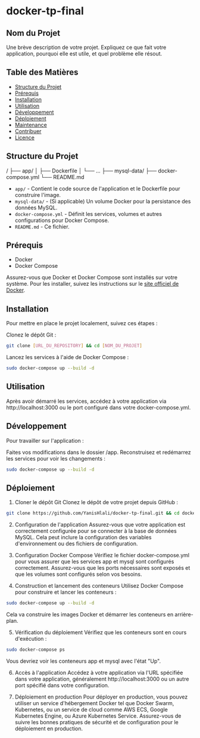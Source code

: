 # docker-tp-final

## Nom du Projet

Une brève description de votre projet. Expliquez ce que fait votre application, pourquoi elle est utile, et quel problème elle résout.

## Table des Matières

- [Structure du Projet](#structure-du-projet)
- [Prérequis](#prérequis)
- [Installation](#installation)
- [Utilisation](#utilisation)
- [Développement](#développement)
- [Déploiement](#déploiement)
- [Maintenance](#maintenance)
- [Contribuer](#contribuer)
- [Licence](#licence)

## Structure du Projet

/
├── app/
│ ├── Dockerfile
│ └── ...
├── mysql-data/
├── docker-compose.yml
└── README.md


- `app/` - Contient le code source de l'application et le Dockerfile pour construire l'image.
- `mysql-data/` - (Si applicable) Un volume Docker pour la persistance des données MySQL.
- `docker-compose.yml` - Définit les services, volumes et autres configurations pour Docker Compose.
- `README.md` - Ce fichier.

## Prérequis

- Docker
- Docker Compose

Assurez-vous que Docker et Docker Compose sont installés sur votre système. Pour les installer, suivez les instructions sur le [site officiel de Docker](https://docs.docker.com/get-docker/).

## Installation

Pour mettre en place le projet localement, suivez ces étapes :

Clonez le dépôt Git :

```bash
git clone [URL_DU_REPOSITORY] && cd [NOM_DU_PROJET]
```

Lancez les services à l'aide de Docker Compose :
```bash
sudo docker-compose up --build -d
```

## Utilisation
Après avoir démarré les services, accédez à votre application via http://localhost:3000 ou le port configuré dans votre docker-compose.yml.

## Développement
Pour travailler sur l'application :

Faites vos modifications dans le dossier /app.
Reconstruisez et redémarrez les services pour voir les changements :
```bash
sudo docker-compose up --build -d
```

## Déploiement

1. Cloner le dépôt Git
Clonez le dépôt de votre projet depuis GitHub :
```bash
git clone https://github.com/YanisHlali/docker-tp-final.git && cd docker-tp-final
```

2. Configuration de l'application
Assurez-vous que votre application est correctement configurée pour se connecter à la base de données MySQL. Cela peut inclure la configuration des variables d'environnement ou des fichiers de configuration.

3. Configuration Docker Compose
Vérifiez le fichier docker-compose.yml pour vous assurer que les services app et mysql sont configurés correctement. Assurez-vous que les ports nécessaires sont exposés et que les volumes sont configurés selon vos besoins.

4. Construction et lancement des conteneurs
Utilisez Docker Compose pour construire et lancer les conteneurs :
```bash
sudo docker-compose up --build -d
```
Cela va construire les images Docker et démarrer les conteneurs en arrière-plan.

5. Vérification du déploiement
Vérifiez que les conteneurs sont en cours d'exécution :
```bash
sudo docker-compose ps
```
Vous devriez voir les conteneurs app et mysql avec l'état "Up".

6. Accès à l'application
Accédez à votre application via l'URL spécifiée dans votre application, généralement http://localhost:3000 ou un autre port spécifié dans votre configuration.

7. Déploiement en production
Pour déployer en production, vous pouvez utiliser un service d'hébergement Docker tel que Docker Swarm, Kubernetes, ou un service de cloud comme AWS ECS, Google Kubernetes Engine, ou Azure Kubernetes Service. Assurez-vous de suivre les bonnes pratiques de sécurité et de configuration pour le déploiement en production.




